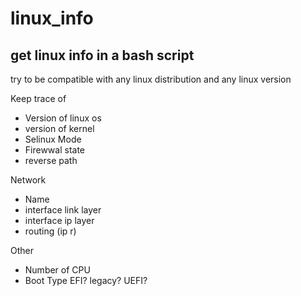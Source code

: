# linux_info
## get linux info in a bash script
try to be compatible with any linux distribution and any linux version

Keep trace of
- Version of linux os
- version of kernel
- Selinux Mode
- Firewwal state 
- reverse path

Network
- Name 
- interface link layer
- interface ip layer
- routing (ip r)

Other
- Number of CPU
- Boot Type EFI? legacy? UEFI?


